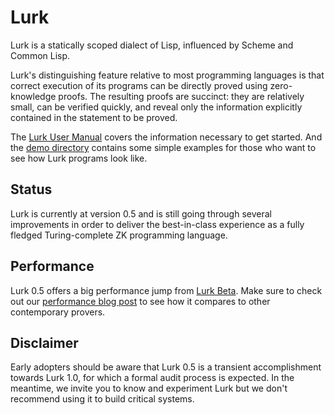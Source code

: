 # Lurk

Lurk is a statically scoped dialect of Lisp, influenced by Scheme and Common Lisp.

Lurk's distinguishing feature relative to most programming languages is that correct execution of its programs can be directly proved using zero-knowledge proofs.
The resulting proofs are succinct: they are relatively small, can be verified quickly, and reveal only the information explicitly contained in the statement to be proved.

The [Lurk User Manual](https://docs.argument.xyz/) covers the information necessary to get started.
And the [demo directory](demo/) contains some simple examples for those who want to see how Lurk programs look like.

## Status

Lurk is currently at version 0.5 and is still going through several improvements in order to deliver the best-in-class experience as a fully fledged Turing-complete ZK programming language.

## Performance

Lurk 0.5 offers a big performance jump from [Lurk Beta](https://argument.xyz/blog/lurk-beta/).
Make sure to check out our [performance blog post](https://argument.xyz/blog/perf-2024/) to see how it compares to other contemporary provers.

## Disclaimer

Early adopters should be aware that Lurk 0.5 is a transient accomplishment towards Lurk 1.0, for which a formal audit process is expected.
In the meantime, we invite you to know and experiment Lurk but we don't recommend using it to build critical systems.

